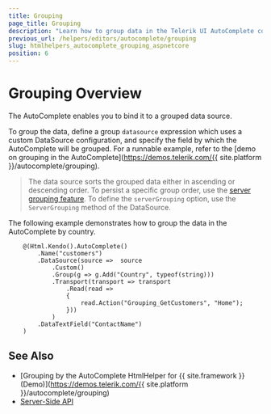 ```yaml
---
title: Grouping
page_title: Grouping
description: "Learn how to group data in the Telerik UI AutoComplete component for {{ site.framework }} works."
previous_url: /helpers/editors/autocomplete/grouping
slug: htmlhelpers_autocomplete_grouping_aspnetcore
position: 6
---
```


# Grouping Overview

The AutoComplete enables you to bind it to a grouped data source.

To group the data, define a group `datasource` expression which uses a custom DataSource configuration, and specify the field by which the AutoComplete will be grouped. For a runnable example, refer to the [demo on grouping in the AutoComplete](https://demos.telerik.com/{{ site.platform }}/autocomplete/grouping).

> The data source sorts the grouped data either in ascending or descending order. To persist a specific group order, use the [server grouping feature](https://docs.telerik.com/kendo-ui/api/javascript/data/datasource#configuration-serverGrouping). To define the `serverGrouping` option, use the `ServerGrouping` method of the DataSource.

The following example demonstrates how to group the data in the AutoComplete by country.

```HtmlHelper
    @(Html.Kendo().AutoComplete()
        .Name("customers")
        .DataSource(source =>  source
            .Custom()
            .Group(g => g.Add("Country", typeof(string)))
            .Transport(transport => transport
                .Read(read =>
                {
                    read.Action("Grouping_GetCustomers", "Home");
                }))
            )
        .DataTextField("ContactName")
    )
```

## See Also

* [Grouping by the AutoComplete HtmlHelper for {{ site.framework }} (Demo)](https://demos.telerik.com/{{ site.platform }}/autocomplete/grouping)
* [Server-Side API](/api/autocomplete)
